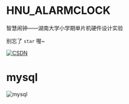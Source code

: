 # HNU_ALARMCLOCK
智慧闹钟——湖南大学小学期单片机硬件设计实验

别忘了 `star` 喔~

 [![CSDN](https://img.shields.io/badge/CSDN-HNUJSY-red)](https://blog.csdn.net/HNUPCJ)     
# mysql
![mysql](./pic/mysql.png)
